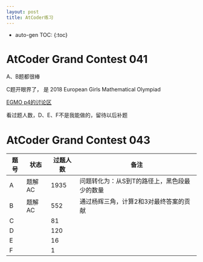 ```yaml
---
layout: post
title: AtCoder练习
---
```


* auto-gen TOC:
{:toc}


# AtCoder Grand Contest 041

A、B题都很棒

C题开眼界了， 是 2018 European Girls Mathematical Olympiad 

[EGMO p4的讨论区](https://artofproblemsolving.com/community/c6h1625929p10191585)

看过题人数，D、E、F不是我能做的，留待以后补题



# AtCoder Grand Contest 043

| 题号 | 状态   | 过题人数 | 备注                                         |
| ---- | ------ | -------- | -------------------------------------------- |
| A    | 题解AC | 1935     | 问题转化为：从S到T的路径上，黑色段最少的数量 |
| B    | 题解AC | 552      | 通过杨辉三角，计算2和3对最终答案的贡献       |
| C    |        | 81       |                                              |
| D    |        | 120      |                                              |
| E    |        | 16       |                                              |
| F    |        | 1        |                                              |

